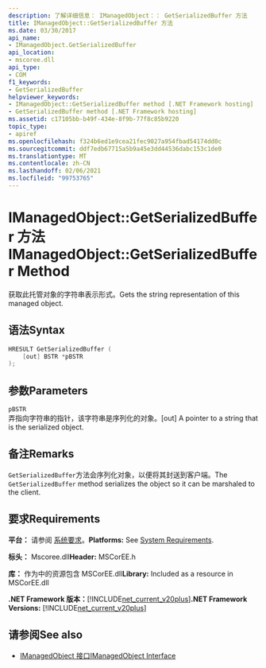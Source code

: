 ```yaml
---
description: 了解详细信息： IManagedObject：： GetSerializedBuffer 方法
title: IManagedObject::GetSerializedBuffer 方法
ms.date: 03/30/2017
api_name:
- IManagedObject.GetSerializedBuffer
api_location:
- mscoree.dll
api_type:
- COM
f1_keywords:
- GetSerializedBuffer
helpviewer_keywords:
- IManagedObject::GetSerializedBuffer method [.NET Framework hosting]
- GetSerializedBuffer method [.NET Framework hosting]
ms.assetid: c17105bb-b49f-434e-8f9b-77f8c85b9220
topic_type:
- apiref
ms.openlocfilehash: f324b6ed1e9cea21fec9027a954fbad54174dd0c
ms.sourcegitcommit: ddf7edb67715a5b9a45e3dd44536dabc153c1de0
ms.translationtype: MT
ms.contentlocale: zh-CN
ms.lasthandoff: 02/06/2021
ms.locfileid: "99753765"
---
```

# <a name="imanagedobjectgetserializedbuffer-method"></a><span data-ttu-id="a3f79-103">IManagedObject::GetSerializedBuffer 方法</span><span class="sxs-lookup"><span data-stu-id="a3f79-103">IManagedObject::GetSerializedBuffer Method</span></span>

<span data-ttu-id="a3f79-104">获取此托管对象的字符串表示形式。</span><span class="sxs-lookup"><span data-stu-id="a3f79-104">Gets the string representation of this managed object.</span></span>  
  
## <a name="syntax"></a><span data-ttu-id="a3f79-105">语法</span><span class="sxs-lookup"><span data-stu-id="a3f79-105">Syntax</span></span>  
  
```cpp  
HRESULT GetSerializedBuffer (  
    [out] BSTR *pBSTR  
);  
```  
  
## <a name="parameters"></a><span data-ttu-id="a3f79-106">参数</span><span class="sxs-lookup"><span data-stu-id="a3f79-106">Parameters</span></span>  

 `pBSTR`  
 <span data-ttu-id="a3f79-107">弄指向字符串的指针，该字符串是序列化的对象。</span><span class="sxs-lookup"><span data-stu-id="a3f79-107">[out] A pointer to a string that is the serialized object.</span></span>  
  
## <a name="remarks"></a><span data-ttu-id="a3f79-108">备注</span><span class="sxs-lookup"><span data-stu-id="a3f79-108">Remarks</span></span>  

 <span data-ttu-id="a3f79-109">`GetSerializedBuffer`方法会序列化对象，以便将其封送到客户端。</span><span class="sxs-lookup"><span data-stu-id="a3f79-109">The `GetSerializedBuffer` method serializes the object so it can be marshaled to the client.</span></span>  
  
## <a name="requirements"></a><span data-ttu-id="a3f79-110">要求</span><span class="sxs-lookup"><span data-stu-id="a3f79-110">Requirements</span></span>  

 <span data-ttu-id="a3f79-111">**平台：** 请参阅 [系统要求](../../get-started/system-requirements.md)。</span><span class="sxs-lookup"><span data-stu-id="a3f79-111">**Platforms:** See [System Requirements](../../get-started/system-requirements.md).</span></span>  
  
 <span data-ttu-id="a3f79-112">**标头：** Mscoree.dll</span><span class="sxs-lookup"><span data-stu-id="a3f79-112">**Header:** MSCorEE.h</span></span>  
  
 <span data-ttu-id="a3f79-113">**库：** 作为中的资源包含 MSCorEE.dll</span><span class="sxs-lookup"><span data-stu-id="a3f79-113">**Library:** Included as a resource in MSCorEE.dll</span></span>  
  
 <span data-ttu-id="a3f79-114">**.NET Framework 版本：**[!INCLUDE[net_current_v20plus](../../../../includes/net-current-v20plus-md.md)]</span><span class="sxs-lookup"><span data-stu-id="a3f79-114">**.NET Framework Versions:** [!INCLUDE[net_current_v20plus](../../../../includes/net-current-v20plus-md.md)]</span></span>  
  
## <a name="see-also"></a><span data-ttu-id="a3f79-115">请参阅</span><span class="sxs-lookup"><span data-stu-id="a3f79-115">See also</span></span>

- [<span data-ttu-id="a3f79-116">IManagedObject 接口</span><span class="sxs-lookup"><span data-stu-id="a3f79-116">IManagedObject Interface</span></span>](imanagedobject-interface.md)

